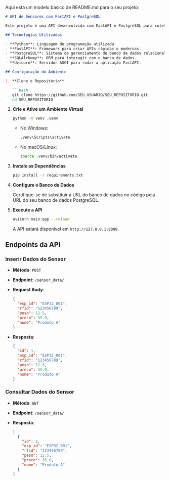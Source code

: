  Aqui está um modelo básico de README.md para o seu projeto:

```markdown
# API de Sensores com FastAPI e PostgreSQL

Este projeto é uma API desenvolvida com FastAPI e PostgreSQL para coletar e gerenciar dados de sensores de um ESP. A API permite a inserção e consulta de dados, como ID, RFID, peso, preço e nome dos produtos.

## Tecnologias Utilizadas

- **Python**: Linguagem de programação utilizada.
- **FastAPI**: Framework para criar APIs rápidas e modernas.
- **PostgreSQL**: Sistema de gerenciamento de banco de dados relacional.
- **SQLAlchemy**: ORM para interagir com o banco de dados.
- **Uvicorn**: Servidor ASGI para rodar a aplicação FastAPI.

## Configuração do Ambiente

1. **Clone o Repositório**

   ```bash
   git clone https://github.com/SEU_USUARIO/SEU_REPOSITORIO.git
   cd SEU_REPOSITORIO
   ```

2. **Crie e Ative um Ambiente Virtual**

   ```bash
   python -m venv .venv
   ```

   - No Windows:

     ```bash
     .venv\Scripts\activate
     ```

   - No macOS/Linux:

     ```bash
     source .venv/bin/activate
     ```

3. **Instale as Dependências**

   ```bash
   pip install -r requirements.txt
   ```

4. **Configure o Banco de Dados**

   Certifique-se de substituir a URL do banco de dados no código pela URL do seu banco de dados PostgreSQL.

5. **Execute a API**

   ```bash
   uvicorn main:app --reload
   ```

   A API estará disponível em `http://127.0.0.1:8000`.

## Endpoints da API

### Inserir Dados do Sensor

- **Método**: `POST`
- **Endpoint**: `/sensor_data/`
- **Request Body**:

  ```json
  {
    "esp_id": "ESP32_001",
    "rfid": "123456789",
    "peso": 12.5,
    "preco": 35.0,
    "nome": "Produto A"
  }
  ```

- **Resposta**: 

  ```json
  {
    "id": 1,
    "esp_id": "ESP32_001",
    "rfid": "123456789",
    "peso": 12.5,
    "preco": 35.0,
    "nome": "Produto A"
  }
  ```

### Consultar Dados do Sensor

- **Método**: `GET`
- **Endpoint**: `/sensor_data/`
- **Resposta**:

  ```json
  [
    {
      "id": 1,
      "esp_id": "ESP32_001",
      "rfid": "123456789",
      "peso": 12.5,
      "preco": 35.0,
      "nome": "Produto A"
    }
  ]
  ```
